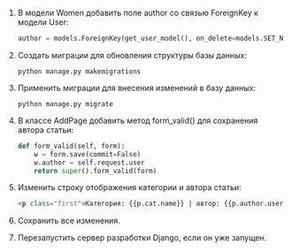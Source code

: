 1. В модели Women добавить поле author со связью ForeignKey к модели User:
    
    ```Python
    author = models.ForeignKey(get_user_model(), on_delete=models.SET_NULL, related_name='posts', null=True, default=None)
    ```
    
2. Создать миграции для обновления структуры базы данных:
    
    ```Shell
    python manage.py makemigrations
    ```
    
3. Применить миграции для внесения изменений в базу данных:
    
    ```Shell
    python manage.py migrate
    ```
    
4. В классе AddPage добавить метод form_valid() для сохранения автора статьи:
    
    ```Python
    def form_valid(self, form):
        w = form.save(commit=False)
        w.author = self.request.user
        return super().form_valid(form)
    ```
    
5. Изменить строку отображения категории и автора статьи:
    
    ```HTML
    <p class="first">Категория: {{p.cat.name}} | автор: {{p.author.username|default:"неизвестен"}}</p>
    ```
    
6. Сохранить все изменения.
7. Перезапустить сервер разработки Django, если он уже запущен.

<div class="page-break" style="page-break-before: always;"></div>
